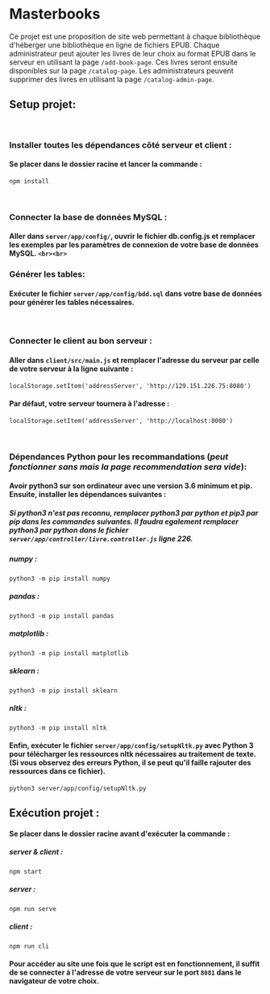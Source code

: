 # Masterbooks

Ce projet est une proposition de site web permettant à chaque bibliothèque d'héberger une bibliothèque en ligne de fichiers EPUB. Chaque administrateur peut ajouter les livres de leur choix au format EPUB dans le serveur en utilisant la page ``/add-book-page``. Ces livres seront ensuite disponibles sur la page ``/catalog-page``. Les administrateurs peuvent supprimer des livres en utilisant la page ``/catalog-admin-page``.

## Setup projet:

<br>

### Installer toutes les dépendances côté serveur et client :

#### Se placer dans le dossier racine et lancer la commande :

```
npm install
```

<br>

### Connecter la base de données MySQL :

#### Aller dans ``server/app/config/``, ouvrir le fichier db.config.js et remplacer les exemples par les paramètres de connexion de votre base de données MySQL.  `<br><br>`

### Générer les tables:

#### Exécuter le fichier ``server/app/config/bdd.sql`` dans votre base de données pour générer les tables nécessaires.

<br>

### Connecter le client au bon serveur :

#### Aller dans ``client/src/main.js`` et remplacer l'adresse du serveur par celle de votre serveur à la ligne suivante :

```
localStorage.setItem('addressServer', 'http://129.151.226.75:8080')
```

#### Par défaut, votre serveur tournera à l'adresse :

```
localStorage.setItem('addressServer', 'http://localhost:8080')
```

<br>

### Dépendances Python pour les recommandations (_peut fonctionner sans mais la page recommendation sera vide_):

#### Avoir python3 sur son ordinateur avec une version 3.6 minimum et pip. Ensuite, installer les dépendances suivantes :
##### _Si python3 n'est pas reconnu, remplacer python3 par python et pip3 par pip dans les commandes suivantes. Il faudra egalement remplacer python3 par python dans le fichier ``server/app/controller/livre.controller.js`` ligne 226._

##### numpy :

```
python3 -m pip install numpy
```

##### pandas :

```
python3 -m pip install pandas
```

##### matplotlib :

```
python3 -m pip install matplotlib
```

##### sklearn :

```
python3 -m pip install sklearn
```

##### nltk :

```
python3 -m pip install nltk
```

#### Enfin, exécuter le fichier ``server/app/config/setupNltk.py`` avec Python 3 pour télécharger les ressources nltk nécessaires au traitement de texte. (Si vous observez des erreurs Python, il se peut qu'il faille rajouter des ressources dans ce fichier).

```
python3 server/app/config/setupNltk.py
```

## Exécution projet :

#### Se placer dans le dossier racine avant d'exécuter la commande :

##### server & client :

```
npm start
```

##### server :

```
npm run serve
```

##### client :

```
npm run cli
```

#### Pour accéder au site une fois que le script est en fonctionnement, il suffit de se connecter à l'adresse de votre serveur sur le port ``8081`` dans le navigateur de votre choix.
